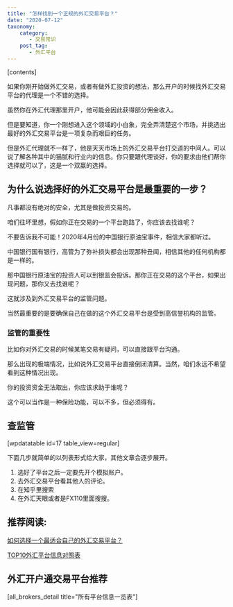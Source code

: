 ```yaml
---
title: "怎样找到一个正规的外汇交易平台？"
date: "2020-07-12"
taxonomy:
    category: 
       - 交易常识
    post_tag: 
       - 外汇平台
---
```


\[contents\]

如果你刚开始做外汇交易，或者有做外汇投资的想法，那么开户的时候找外汇交易平台的代理是一个不错的选择。

虽然你在外汇代理那里开户，他可能会因此获得部分佣金收入。

但是要知道，你一个刚想进入这个领域的小白象，完全弄清楚这个市场，并挑选出最好的外汇交易平台是一项复杂而艰巨的任务。

但是外汇代理就不一样了，他是天天市场上的外汇交易平台打交道的中间人。可以说了解各种其中的猫腻和行业内的信息。你只要跟代理谈好，你的要求由他们帮你选择就可以了，这是一个双赢的选择。

## 为什么说选择好的外汇交易平台是最重要的一步？

凡事都没有绝对的安全，尤其是做投资交易的。

咱们往坏里想，假如你正在交易的一个平台跑路了，你应该去找谁呢？

不要告诉我不可能！2020年4月份的中国银行原油宝事件，相信大家都听过。

中国银行国有银行，高管为了弥补损失都会出现那种丑闻，相信其他的任何机构都是一样的。

那中国银行原油宝的投资人可以到银监会投诉。那你正在交易的这个平台，如果出现问题，那你又去找谁呢？

这就涉及到外汇交易平台的监管问题。

当然最重要的是要确保自己在做的这个外汇交易平台是受到高信誉机构的监管。

### 监管的重要性

比如你对外汇交易的时候某笔交易有疑问，可以直接跟平台沟通。

那么出现的极端情况，比如说外汇交易平台直接倒闭清算。当然，咱们永远不希望看到这种情况出现。

你的投资资金无法取出，你应该求助于谁呢？

这个可以当作是一种保险功能，可以不多，但必须得有。

## 查监管

\[wpdatatable id=17 table\_view=regular\]

下面几步就简单的以列表形式给大家，其他文章会逐步展开。

1. 选好了平台之后一定要先开个模拟账户。
2. 去外汇交易平台看其他人的评论。
3. 在知乎里搜索
4. 在外汇天眼或者是FX110里面搜搜。

## 推荐阅读:

[如何选择一个最适合自己的外汇交易平台？](https://we.laowei8.com/how-to-find-fit-brokers.html)

[TOP10外汇平台信息对照表](https://we.laowei8.com/compare-table)

## 外汇开户通交易平台推荐

\[all\_brokers\_detail title="所有平台信息一览表"\]
